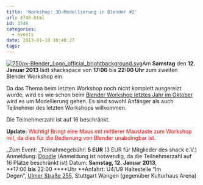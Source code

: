 ```yaml
---
title: 'Workshop: 3D-Modellierung in Blender #2'
url: 3746.html
id: 3746
categories:
  - events
date: 2013-01-10 10:40:27
tags:
---
```


[![750px-Blender_Logo_official_brightbackground.svg](https://blog.shackspace.de/wp-content/uploads/2012/08/750px-Blender_Logo_official_brightbackground.svg_-e1345446021361-150x150.png)](https://blog.shackspace.de/wp-content/uploads/2012/08/750px-Blender_Logo_official_brightbackground.svg_.png)Am **Samstag** den **12\. Januar 2013** lädt shackspace von **17:00** bis **22:00 Uhr** zum zweiten Blender Workshop ein.

Da das Thema beim letzten Workshop noch nicht komplett ausgereizt wurde, wird es wie schon beim [Blender Workshop letztes Jahr im Oktober](https://blog.shackspace.de/?p=3368) wird es um Modellierung gehen.
Es sind sowohl Anfänger als auch Teilnehmer des letzten Workshops willkommen.

Die Teilnehmerzahl ist auf 16 beschränkt.

**Update:** <span style="color: #ff0000;">Wichtig! Bringt eine Maus mit mittlerer Maustaste zum Workshop mit, da dies für die Bedienung von Blender unabdingbar ist.</span>

_Zum Event:
_Teilnahmegebühr: **5 EUR** (3 EUR für Mitglieder des shack e.V.)
Anmeldung: [Doodle](http://doodle.com/m6gymf4ine98itq3) (Anmeldung ist notwendig, da die Teilnehmerzahl auf 16 Plätze beschränkt ist)
Datum: **Samstag, 12\. Januar 2013**, **17:00 **bis** 22:00 ****Uhr
**Anfahrt: U4/U9 Haltestelle “Im Degen”, [Ulmer Straße 255](https://blog.shackspace.de/?page_id=713), Stuttgart Wangen (gegenüber Kulturhaus Arena)